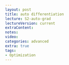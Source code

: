 ```yaml
---
layout: post
title: auto differentiation 
lecture: S2-auto-grad
lectureVersion: current
extraContent:   
notes: 
video:  
categories: advanced
extra: true
tags:
- Optimization
---
```

